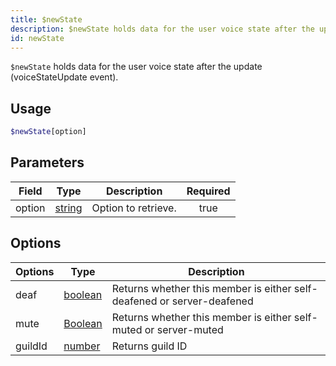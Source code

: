 ```yaml
---
title: $newState
description: $newState holds data for the user voice state after the update (voiceStateUpdate event).
id: newState
---
```


`$newState` holds data for the user voice state after the update (voiceStateUpdate event).

## Usage

```php
$newState[option]
```

## Parameters

| Field  | Type                                                                                              | Description         | Required |
| ------ | ------------------------------------------------------------------------------------------------- | ------------------- | :------: |
| option | [string](https://developer.mozilla.org/en-US/docs/Web/JavaScript/Reference/Global_Objects/String) | Option to retrieve. |   true   |

## Options

| Options | Type | Description |
| ----- | ---- | ----- |
| deaf | [boolean](https://developer.mozilla.org/en-US/docs/Web/JavaScript/Reference/Global_Objects/Boolean) | Returns whether this member is either self-deafened or server-deafened |
| mute | [Boolean](https://developer.mozilla.org/en-US/docs/Web/JavaScript/Reference/Global_Objects/Boolean) | Returns whether this member is either self-muted or server-muted |
| guildId | [number](https://developer.mozilla.org/en-US/docs/Web/JavaScript/Reference/Global_Objects/Number) | Returns guild ID | 

